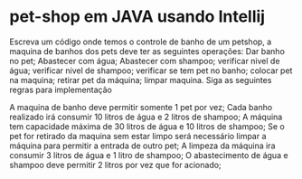 # pet-shop em JAVA usando Intellij

Escreva um código onde temos o controle de banho de um petshop, a maquina de banhos dos pets deve ter as seguintes operações:
Dar banho no pet;
Abastecer com água;
Abastecer com shampoo;
verificar nivel de água;
verificar nivel de shampoo;
verificar se tem pet no banho;
colocar pet na maquina;
retirar pet da máquina;
limpar maquina.
Siga as seguintes regras para implementação

A maquina de banho deve permitir somente 1 pet por vez;
Cada banho realizado irá consumir 10 litros de água e 2 litros de shampoo;
A máquina tem capacidade máxima de 30 litros de água e 10 litros de shampoo;
Se o pet for retirado da maquina sem estar limpo será necessário limpar a máquina para permitir a entrada de outro pet;
A limpeza da máquina ira consumir 3 litros de água e 1 litro de shampoo;
O abastecimento de água e shampoo deve permitir 2 litros por vez que for acionado;
